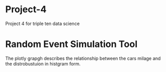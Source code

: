 # Project-4
Project 4 for triple ten data science
# Random Event Simulation Tool

The plotly grapgh describes the relationship between the cars milage and the distrobustuion in histgram form.
